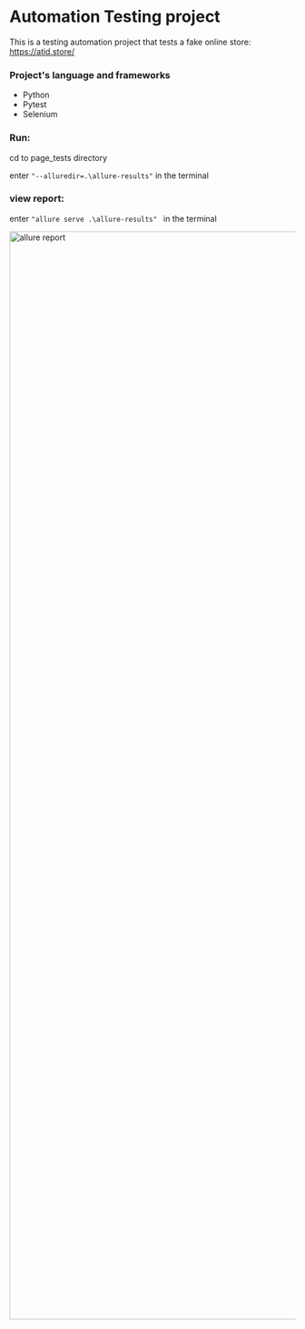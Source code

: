 # Automation Testing project
This is a testing automation project that tests a fake online store:
https://atid.store/

### Project's language and frameworks 
* Python
* Pytest
* Selenium

### Run:
cd to page_tests directory

enter ```"--alluredir=.\allure-results"```
in the terminal
### view report:
enter 
```"allure serve .\allure-results" ``` 
in the terminal

<img width="1915" alt="allure report " src="https://user-images.githubusercontent.com/78296112/218312301-c5210c62-1b92-4f59-95e4-1209915cd8e0.png">
